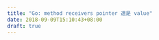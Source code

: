 ```yaml
---
title: "Go: method receivers pointer 還是 value"
date: 2018-09-09T15:10:43+08:00
draft: true
---
```



